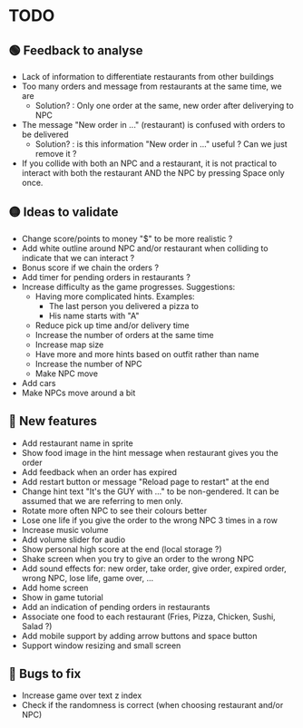 # TODO

## 🟢 Feedback to analyse
- Lack of information to differentiate restaurants from other buildings 
- Too many orders and message from restaurants at the same time, we are
  - Solution? : Only one order at the same, new order after deliverying to NPC
- The message "New order in ..." (restaurant) is confused with orders to be delivered
  - Solution? : is this information "New order in ..." useful ? Can we just remove it ?
- If you collide with both an NPC and a restaurant, it is not practical to interact with both the restaurant AND the NPC by pressing Space only once.

## 🟡 Ideas to validate
- Change score/points to money "$" to be more realistic ?
- Add white outline around NPC and/or restaurant when colliding to indicate that we can interact ?
- Bonus score if we chain the orders ?
- Add timer for pending orders in restaurants ?
- Increase difficulty  as the game progresses. Suggestions:
  - Having more complicated hints. Examples:
    - The last person you delivered a pizza to
    - His name starts with "A"
  - Reduce pick up time and/or delivery time
  - Increase the number of orders at the same time
  - Increase map size
  - Have more and more hints based on outfit rather than name
  - Increase the number of NPC
  - Make NPC move
- Add cars
- Make NPCs move around a bit

## 🔵 New features
- Add restaurant name in sprite
- Show food image in the hint message when restaurant gives you the order 
- Add feedback when an order has expired
- Add restart button or message "Reload page to restart" at the end
- Change hint text "It's the GUY with ..." to be non-gendered. It can be assumed that we are referring to men only.
- Rotate more often NPC to see their colours better
- Lose one life if you give the order to the wrong NPC 3 times in a row
- Increase music volume
- Add volume slider for audio 
- Show personal high score at the end (local storage ?)
- Shake screen when you try to give an order to the wrong NPC
- Add sound effects for: new order, take order, give order, expired order, wrong NPC, lose life, game over, ...
- Add home screen
- Show in game tutorial
- Add an indication of pending orders in restaurants
- Associate one food to each restaurant (Fries, Pizza, Chicken, Sushi, Salad ?)
- Add mobile support by adding arrow buttons and space button
- Support window resizing and small screen

## 🔴 Bugs to fix
- Increase game over text z index
- Check if the randomness is correct (when choosing restaurant and/or NPC)
